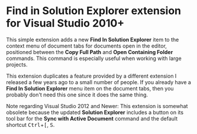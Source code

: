 # Find in Solution Explorer extension for Visual Studio 2010+

This simple extension adds a new **Find In Solution Explorer** item to the context menu of document tabs for documents open in the editor, positioned between the **Copy Full Path** and **Open Containing Folder** commands. This command is especially useful when working with large projects.

This extension duplicates a feature provided by a different extension I released a few years ago to a small number of people. If you already have a **Find In Solution Explorer** menu item on the document tabs, then you probably don't need this one since it does the same thing.

Note regarding Visual Studio 2012 and Newer: This extension is somewhat obsolete because the updated **Solution Explorer** includes a button on its tool bar for the **Sync with Active Document** command and the default shortcut <kbd>Ctrl</kbd>+<kbd>[</kbd>, <kbd>S</kbd>.
